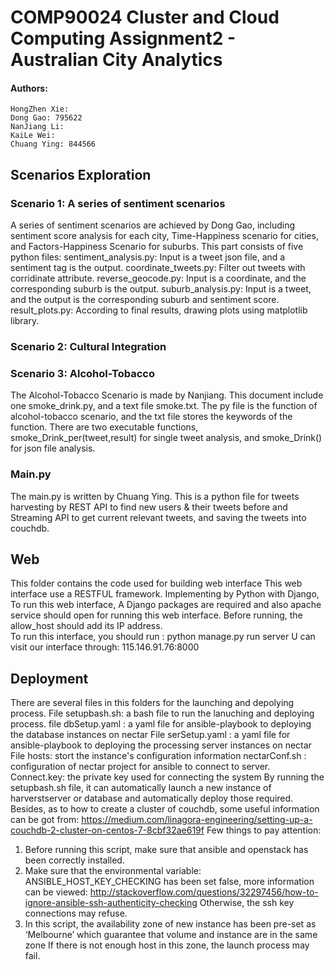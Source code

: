 # COMP90024 Cluster and Cloud Computing Assignment2 - Australian City Analytics
#### Authors:
    HongZhen Xie:
    Dong Gao: 795622
    NanJiang Li:
    KaiLe Wei:
    Chuang Ying: 844566
## Scenarios Exploration
### Scenario 1: A series of sentiment scenarios
A series of sentiment scenarios are achieved by Dong Gao, including sentiment score analysis for each city, Time-Happiness scenario for cities, and Factors-Happiness Scenario for suburbs.
This part consists of five python files:
sentiment_analysis.py: Input is a tweet json file, and a sentiment tag is the output.
coordinate_tweets.py: Filter out tweets with corridinate attribute.
reverse_geocode.py: Input is a coordinate, and the corresponding suburb is the output.
suburb_analysis.py: Input is a tweet, and the output is the corresponding suburb and sentiment score.
result_plots.py: According to final results, drawing plots using matplotlib library.

### Scenario 2: Cultural Integration


### Scenario 3: Alcohol-Tobacco
The Alcohol-Tobacco Scenario is made by Nanjiang.
This document include one smoke_drink.py, and a text file smoke.txt.
The py file is the function of alcohol-tobacco scenario, and the txt file stores the keywords of the function.
There are two executable functions, smoke_Drink_per(tweet,result) for single tweet analysis, and smoke_Drink() for json file analysis.


### Main.py
The main.py is written by Chuang Ying.
This is a python file for tweets harvesting by REST API to find new users & their tweets before and Streaming API to get current relevant tweets, and saving the tweets into couchdb.

## Web
This folder contains the code used for building web interface
This web interface use a RESTFUL framework. Implementing by Python with Django, 
To run this web interface, 
A Django packages are required and also apache service should open for running this web interface.
Before running, the allow_host should add its IP address.  
To run this interface,  you should run :  python manage.py  run server
U can visit our interface through: 115.146.91.76:8000

## Deployment
There are several files in this folders for the launching and depolying process.
File setupbash.sh: a bash file to run the lanuching and deploying process. 
file dbSetup.yaml : a yaml file for ansible-playbook to deploying the database instances on nectar
File serSetup.yaml : a yaml file for ansible-playbook to deploying the processing server instances on nectar
File hosts: stort the instance's configuration information
nectarConf.sh : configuration of nectar project for ansible to connect to server.
Connect.key: the private key used for connecting the system
By running the setupbash.sh file, it can automatically launch a new instance of harverstserver or database and automatically deploy those required.
Besides, as to how to create a cluster of couchdb, some useful information can be got from:
https://medium.com/linagora-engineering/setting-up-a-couchdb-2-cluster-on-centos-7-8cbf32ae619f
Few things to pay attention:
1. Before running this script, make sure that ansible and openstack has been correctly installed.
2. Make sure that the environmental variable: ANSIBLE_HOST_KEY_CHECKING has been set false,  more information can be viewed: http://stackoverflow.com/questions/32297456/how-to-ignore-ansible-ssh-authenticity-checking
Otherwise, the ssh key connections may refuse.
3.  In this script, the availability zone of new instance has been pre-set as ‘Melbourne’ which guarantee that volume and instance are in the same zone
If there is not enough host in this zone, the launch process may fail.
  
 





